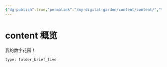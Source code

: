 ```yaml
---
{"dg-publish":true,"permalink":"/my-digital-garden/content/content/","tags":["gardenEntry","gardenEntry","gardenEntry","gardenEntry","gardenEntry","gardenEntry"],"noteIcon":"","created":"2023-05-18T00:43:19+08:00","updated":"2023-05-18T00:43:45+08:00"}
---
```


# content 概览

我的数字花园！
 
```ccard
type: folder_brief_live
```
 
